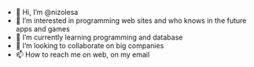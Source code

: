 - 👋 Hi, I’m @nizolesa
- 👀 I’m interested in programming web sites and who knows in the future apps and games
- 🌱 I’m currently learning programming and database
- 💞️ I’m looking to collaborate on big companies
- 📫 How to reach me on web, on my email

<!---
nizolesa/nizolesa is a ✨ special ✨ repository because its `README.md` (this file) appears on your GitHub profile.
You can click the Preview link to take a look at your changes.
--->
